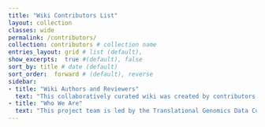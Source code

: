 ```yaml
---
title: "Wiki Contributors List"
layout: collection
classes: wide
permalink: /contributors/
collection: contributors # collection name
entries_layout: grid # list (default),
show_excerpts:  true #(default), false
sort_by: title # date (default)
sort_order:  forward # (default), reverse
sidebar:
- title: "Wiki Authors and Reviewers"
  text: "This collaboratively curated wiki was created by contributors from Fred Hutch investigators. See our current contributors list  [here.](http://sciwiki.fredhutch.org/contributors/)"
- title: "Who We Are"
  text: "This project team is led by the Translational Genomics Data Coordination Center.  For more information about this project or contributing, email Amy Paguirigan (apaguiri) or go to our [homepage.](https://fredhutch.github.io/trgen-dcc/)"
---
```

